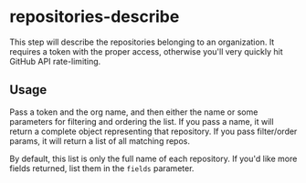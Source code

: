 # repositories-describe

This step will describe the repositories belonging to an organization. It requires a
token with the proper access, otherwise you'll very quickly hit GitHub API rate-limiting.

## Usage

Pass a token and the org name, and then either the name or some parameters for
filtering and ordering the list. If you pass a name, it will return a complete
object representing that repository. If you pass filter/order params, it will
return a list of all matching repos.

By default, this list is only the full name of each repository. If you'd like
more fields returned, list them in the `fields` parameter.
